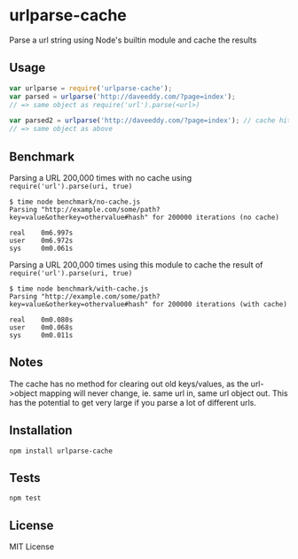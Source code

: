 urlparse-cache
==============

Parse a url string using Node's builtin module and cache the results

Usage
-----

``` js
var urlparse = require('urlparse-cache');
var parsed = urlparse('http://daveeddy.com/?page=index');
// => same object as require('url').parse(<url>)

var parsed2 = urlparse('http://daveeddy.com/?page=index'); // cache hit
// => same object as above
```

Benchmark
---------

Parsing a URL 200,000 times with no cache using `require('url').parse(uri, true)`

    $ time node benchmark/no-cache.js
    Parsing "http://example.com/some/path?key=value&otherkey=othervalue#hash" for 200000 iterations (no cache)

    real    0m6.997s
    user    0m6.972s
    sys     0m0.061s

Parsing a URL 200,000 times using this module to cache the result of `require('url').parse(uri, true)`

    $ time node benchmark/with-cache.js
    Parsing "http://example.com/some/path?key=value&otherkey=othervalue#hash" for 200000 iterations (with cache)

    real    0m0.080s
    user    0m0.068s
    sys     0m0.011s

Notes
-----

The cache has no method for clearing out old keys/values, as the url->object
mapping will never change, ie. same url in, same url object out.  This has the
potential to get very large if you parse a lot of different urls.

Installation
------------

    npm install urlparse-cache

Tests
-----

    npm test

License
-------

MIT License
